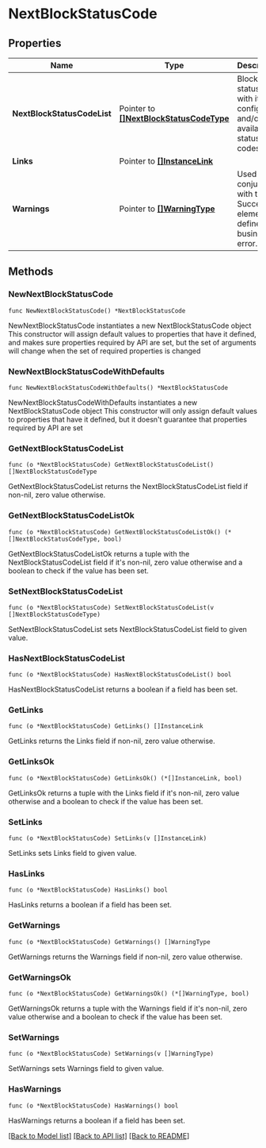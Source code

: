 # NextBlockStatusCode

## Properties

Name | Type | Description | Notes
------------ | ------------- | ------------- | -------------
**NextBlockStatusCodeList** | Pointer to [**[]NextBlockStatusCodeType**](NextBlockStatusCodeType.md) | Block status code with its next configured and/or available status codes. | [optional] 
**Links** | Pointer to [**[]InstanceLink**](InstanceLink.md) |  | [optional] 
**Warnings** | Pointer to [**[]WarningType**](WarningType.md) | Used in conjunction with the Success element to define a business error. | [optional] 

## Methods

### NewNextBlockStatusCode

`func NewNextBlockStatusCode() *NextBlockStatusCode`

NewNextBlockStatusCode instantiates a new NextBlockStatusCode object
This constructor will assign default values to properties that have it defined,
and makes sure properties required by API are set, but the set of arguments
will change when the set of required properties is changed

### NewNextBlockStatusCodeWithDefaults

`func NewNextBlockStatusCodeWithDefaults() *NextBlockStatusCode`

NewNextBlockStatusCodeWithDefaults instantiates a new NextBlockStatusCode object
This constructor will only assign default values to properties that have it defined,
but it doesn't guarantee that properties required by API are set

### GetNextBlockStatusCodeList

`func (o *NextBlockStatusCode) GetNextBlockStatusCodeList() []NextBlockStatusCodeType`

GetNextBlockStatusCodeList returns the NextBlockStatusCodeList field if non-nil, zero value otherwise.

### GetNextBlockStatusCodeListOk

`func (o *NextBlockStatusCode) GetNextBlockStatusCodeListOk() (*[]NextBlockStatusCodeType, bool)`

GetNextBlockStatusCodeListOk returns a tuple with the NextBlockStatusCodeList field if it's non-nil, zero value otherwise
and a boolean to check if the value has been set.

### SetNextBlockStatusCodeList

`func (o *NextBlockStatusCode) SetNextBlockStatusCodeList(v []NextBlockStatusCodeType)`

SetNextBlockStatusCodeList sets NextBlockStatusCodeList field to given value.

### HasNextBlockStatusCodeList

`func (o *NextBlockStatusCode) HasNextBlockStatusCodeList() bool`

HasNextBlockStatusCodeList returns a boolean if a field has been set.

### GetLinks

`func (o *NextBlockStatusCode) GetLinks() []InstanceLink`

GetLinks returns the Links field if non-nil, zero value otherwise.

### GetLinksOk

`func (o *NextBlockStatusCode) GetLinksOk() (*[]InstanceLink, bool)`

GetLinksOk returns a tuple with the Links field if it's non-nil, zero value otherwise
and a boolean to check if the value has been set.

### SetLinks

`func (o *NextBlockStatusCode) SetLinks(v []InstanceLink)`

SetLinks sets Links field to given value.

### HasLinks

`func (o *NextBlockStatusCode) HasLinks() bool`

HasLinks returns a boolean if a field has been set.

### GetWarnings

`func (o *NextBlockStatusCode) GetWarnings() []WarningType`

GetWarnings returns the Warnings field if non-nil, zero value otherwise.

### GetWarningsOk

`func (o *NextBlockStatusCode) GetWarningsOk() (*[]WarningType, bool)`

GetWarningsOk returns a tuple with the Warnings field if it's non-nil, zero value otherwise
and a boolean to check if the value has been set.

### SetWarnings

`func (o *NextBlockStatusCode) SetWarnings(v []WarningType)`

SetWarnings sets Warnings field to given value.

### HasWarnings

`func (o *NextBlockStatusCode) HasWarnings() bool`

HasWarnings returns a boolean if a field has been set.


[[Back to Model list]](../README.md#documentation-for-models) [[Back to API list]](../README.md#documentation-for-api-endpoints) [[Back to README]](../README.md)


